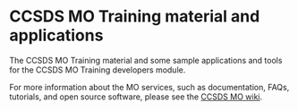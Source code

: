 CCSDS MO Training material and applications
============
The CCSDS MO Training material and some sample applications and tools for the CCSDS MO Training developers module.


For more information about the MO services, such as documentation, FAQs, tutorials, and open source software, please see the [CCSDS MO wiki](http://github.com/esa/CCSDS_MO/wiki).
